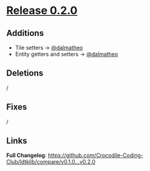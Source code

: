 # [Release 0.2.0](https://github.com/Crocodile-Coding-Club/ldtklib/releases/tag/v0.2.0)

## Additions

* Tile setters -> [@dalmatheo](https://github.com/dalmatheo)
* Entity getters and setters -> [@dalmatheo](https://github.com/dalmatheo)

## Deletions

/

## Fixes

/

## Links

**Full Changelog**: https://github.com/Crocodile-Coding-Club/ldtklib/compare/v0.1.0...v0.2.0